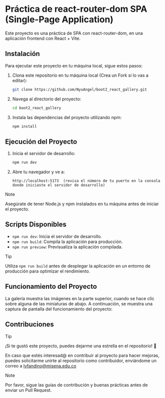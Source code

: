 # Práctica de react-router-dom SPA (Single-Page Application)

Este proyecto es una práctica de SPA con react-router-dom, en una aplicación frontend con React + Vite.

## Instalación

Para ejecutar este proyecto en tu máquina local, sigue estos pasos:

1. Clona este repositorio en tu máquina local (Crea un Fork si lo vas a editar):

    ```bash
    git clone https://github.com/NyuAngel/boot2_react_gallery.git
    ```

2. Navega al directorio del proyecto:

    ```bash
    cd boot2_react_gallery
    ```

3. Instala las dependencias del proyecto utilizando npm:

    ```bash
    npm install
    ```

## Ejecución del Proyecto

1. Inicia el servidor de desarrollo:

    ```bash
    npm run dev
    ```

2. Abre tu navegador y ve a:

    ```
    http://localhost:5173  (revisa el número de tu puerto en la consola donde iniciaste el servidor de desarrollo)
    ```

> [!NOTE]
> Asegúrate de tener Node.js y npm instalados en tu máquina antes de iniciar el proyecto.

## Scripts Disponibles

- `npm run dev`: Inicia el servidor de desarrollo.
- `npm run build`: Compila la aplicación para producción.
- `npm run preview`: Previsualiza la aplicación compilada.

> [!TIP]
> Utiliza `npm run build` antes de desplegar la aplicación en un entorno de producción para optimizar el rendimiento.

## Funcionamiento del Proyecto

La galería muestra las imágenes en la parte superior, cuando se hace clic sobre alguna de las miniaturas de abajo. A continuación, se muestra una captura de pantalla del funcionamiento del proyecto:


## Contribuciones

> [!TIP]
> ¡Si te gustó este proyecto, puedes dejarme una estrella en el repositorio! 🌟

En caso que estés interesad@ en contribuir al proyecto para hacer mejoras, puedes solicitarme unirte al repositorio como contribuidor, enviándome un correo a lvfandino@misena.edu.co

> [!NOTE]
> Por favor, sigue las guías de contribución y buenas prácticas antes de enviar un Pull Request.
